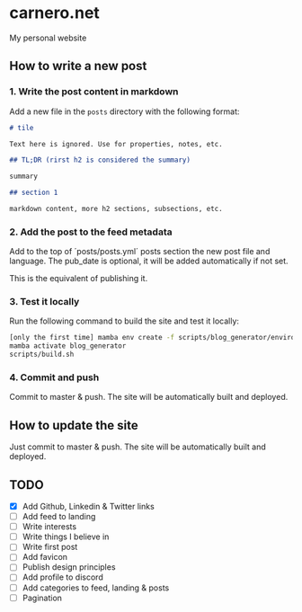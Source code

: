 # carnero.net

My personal website

## How to write a new post

### 1. Write the post content in markdown

Add a new file in the `posts` directory with the following format:

```markdown
# tile

Text here is ignored. Use for properties, notes, etc.

## TL;DR (rirst h2 is considered the summary)

summary

## section 1

markdown content, more h2 sections, subsections, etc.
```

### 2. Add the post to the feed metadata

Add to the top of ´posts/posts.yml´ posts section the new post file and language. The pub_date is optional, it will be added automatically if not set.

This is the equivalent of publishing it.

### 3. Test it locally

Run the following command to build the site and test it locally:

```bash
[only the first time] mamba env create -f scripts/blog_generator/environment.yml
mamba activate blog_generator
scripts/build.sh
```

### 4. Commit and push

Commit to master & push. The site will be automatically built and deployed.

## How to update the site

Just commit to master & push. The site will be automatically built and deployed.

## TODO

- [x] Add Github, Linkedin & Twitter links
- [ ] Add feed to landing
- [ ] Write interests
- [ ] Write things I believe in
- [ ] Write first post
- [ ] Add favicon
- [ ] Publish design principles
- [ ] Add profile to discord
- [ ] Add categories to feed, landing & posts
- [ ] Pagination